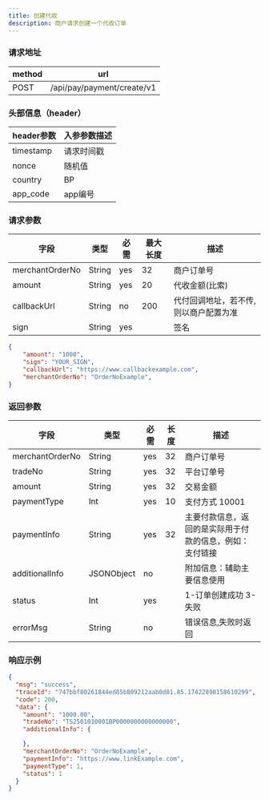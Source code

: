 ```yaml
---
title: 创建代收
description: 商户请求创建一个代收订单
---
```


### 请求地址

| method | url                        |
| ------ | -------------------------- |
| POST   | /api/pay/payment/create/v1 |

### 头部信息（header）

| header参数                  | 入参参数描述 |
|---------------------------|--------|
| timestamp                 | 请求时间戳  |
| nonce                     | 随机值    |
| country                   | BP     |
| app_code                  | app编号  |


### 请求参数

| 字段              | 类型   | 必需  | 最大长度 | 描述                                                |
|-----------------| ------ |-----|------|---------------------------------------------------|
| merchantOrderNo | String | yes | 32   | 商户订单号                                             |
| amount          | String | yes | 20   | 代收金额(比索)                                          |
| callbackUrl     | String | no  | 200  | 代付回调地址，若不传, 则以商户配置为准                              |
| sign            | String | yes |      | 签名                                                |


```json title="请求示例"
{
    "amount": "1000",
    "sign": "YOUR_SIGN",
    "callbackUrl": "https://www.callbackexample.com",
    "merchantOrderNo": "OrderNoExample",
}
```

### 返回参数

| 字段            | 类型       | 必需  | 长度 | 描述                           |
| --------------- | ---------- |-----| ---- |------------------------------|
| merchantOrderNo | String     | yes | 32   | 商户订单号                        |
| tradeNo         | String     | yes | 32   | 平台订单号                        |
| amount          | String     | yes | 32   | 交易金额                         |
| paymentType     | Int        | yes | 10   | 支付方式 10001                   |
| paymentInfo     | String     | yes | 32   | 主要付款信息，返回的是实际用于付款的信息，例如：支付链接 |
| additionalInfo  | JSONObject | no  |      | 附加信息：辅助主要信息使用      |
| status          | Int        | yes |    | 1-订单创建成功  3-失败               |
| errorMsg        | String     | no  |    | 错误信息,失败时返回                   |


### 响应示例
```json
{
  "msg": "success",
  "traceId": "747bbf80261844ed85b809212aab0d81.85.17422898158610299",
  "code": 200,
  "data": {
    "amount": "1000.00",
    "tradeNo": "TS2501010001BP0000000000000000",
    "additionalInfo": {

    },
    "merchantOrderNo": "OrderNoExample",
    "paymentInfo": "https://www.linkExample.com",
    "paymentType": 1,
    "status": 1
  }
}
```

```
